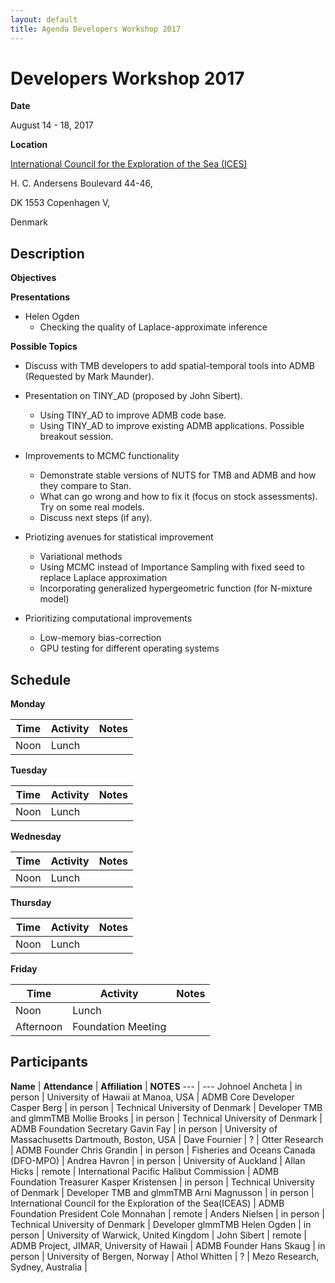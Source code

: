 ```yaml
---
layout: default
title: Agenda Developers Workshop 2017
---
```


# Developers Workshop 2017

__Date__ 

August 14 - 18, 2017

__Location__ 

[International Council for the Exploration of the Sea (ICES)](http://www.ices.dk/)

H. C. Andersens Boulevard 44-46,

DK 1553 Copenhagen V,

Denmark

## Description

__Objectives__

__Presentations__
  
  * Helen Ogden 
    * Checking the quality of Laplace-approximate inference 
   
__Possible Topics__
   
   * Discuss with TMB developers to add spatial-temporal tools into ADMB (Requested by Mark Maunder).
   
   * Presentation on TINY_AD (proposed by John Sibert).
     * Using TINY_AD to improve ADMB code base.
     * Using TINY_AD to improve existing ADMB applications. Possible breakout session.
   
   * Improvements to MCMC functionality
     * Demonstrate stable versions of NUTS for TMB and ADMB and how they compare to Stan.
     * What can go wrong and how to fix it (focus on stock assessments). Try on some real models.
     * Discuss next steps (if any).
        
   * Priotizing avenues for statistical improvement
     * Variational methods
     * Using MCMC instead of Importance Sampling with fixed seed to replace Laplace approximation
     * Incorporating generalized hypergeometric function (for N-mixture model)
   
   * Prioritizing computational improvements
     * Low-memory bias-correction
     * GPU testing for different operating systems
   

## Schedule

__Monday__

__Time__ | __Activity__ | __Notes__
--- | --- | ---
Noon | Lunch |

__Tuesday__

__Time__ | __Activity__ | __Notes__
--- | --- | ---
Noon | Lunch |

__Wednesday__

__Time__ | __Activity__ | __Notes__
--- | --- | ---
Noon | Lunch |

__Thursday__

__Time__ | __Activity__ | __Notes__
--- | --- | ---
Noon | Lunch |

__Friday__

__Time__ | __Activity__ | __Notes__
--- | --- | ---
Noon | Lunch |
Afternoon | Foundation Meeting |


## Participants

__Name__ | __Attendance__ | __Affiliation__ | __NOTES__
--- | ---
Johnoel Ancheta | in person | University of Hawaii at Manoa, USA | ADMB Core Developer 
Casper Berg	 | in person | Technical University of Denmark | Developer TMB and glmmTMB
Mollie Brooks | in person | Technical University of Denmark | ADMB Foundation Secretary
Gavin Fay | in person | University of Massachusetts Dartmouth, Boston, USA | 
Dave Fournier | ? | Otter Research | ADMB Founder
Chris Grandin | in person | Fisheries and Oceans Canada (DFO-MPO) |
Andrea Havron | in person | University of Auckland |
Allan Hicks | remote  | International Pacific Halibut Commission | ADMB Foundation Treasurer
Kasper Kristensen	 | in person | Technical University of Denmark | Developer TMB and glmmTMB
Arni Magnusson | in person | International Council for the Exploration of the Sea(ICEAS) | ADMB Foundation President
Cole Monnahan  | remote  |
Anders Nielsen | in person | Technical University of Denmark |	Developer glmmTMB
Helen Ogden | in person  | University of Warwick, United Kingdom | 
John Sibert | remote | ADMB Project, JIMAR, University of Hawaii | ADMB Founder
Hans Skaug | in person  | University of Bergen, Norway |
Athol Whitten | ? | Mezo Research, Sydney, Australia |
